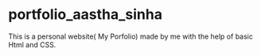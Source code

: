 # portfolio_aastha_sinha

This is a personal website( My Porfolio) made by me with the help of basic Html and CSS.
